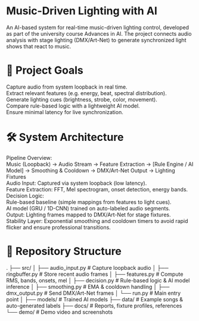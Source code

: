 # Music-Driven Lighting with AI
An AI-based system for real-time music-driven lighting control, developed as part of the university course Advances in AI.
The project connects audio analysis with stage lighting (DMX/Art-Net) to generate synchronized light shows that react to music.
# 🎯 Project Goals
  Capture audio from system loopback in real time. <br>
  Extract relevant features (e.g. energy, beat, spectral distribution). <br>
  Generate lighting cues (brightness, strobe, color, movement). <br>
  Compare rule-based logic with a lightweight AI model. <br>
  Ensure minimal latency for live synchronization.<br>

# 🛠️ System Architecture
Pipeline Overview: <br>
Music (Loopback) → Audio Stream → Feature Extraction 
→ [Rule Engine / AI Model] → Smoothing & Cooldown → DMX/Art-Net Output → Lighting Fixtures <br>
Audio Input: Captured via system loopback (low latency). <br>
Feature Extraction: FFT, Mel spectrogram, onset detection, energy bands.<br>
Decision Logic:<br>
Rule-based baseline (simple mappings from features to light cues).<br>
AI model (GRU / 1D-CNN) trained on auto-labeled audio segments.<br>
Output: Lighting frames mapped to DMX/Art-Net for stage fixtures.<br>
Stability Layer: Exponential smoothing and cooldown timers to avoid rapid flicker and ensure professional transitions.<br>

# 📂 Repository Structure
.
├── src/
│   ├── audio_input.py       # Capture loopback audio
│   ├── ringbuffer.py        # Store recent audio frames
│   ├── features.py          # Compute RMS, bands, onsets, mel
│   ├── decision.py          # Rule-based logic & AI model inference
│   ├── smoothing.py         # EMA & cooldown handling
│   ├── dmx_output.py        # Send DMX/Art-Net frames
│   └── run.py               # Main entry point
│
├── models/                  # Trained AI models
├── data/                    # Example songs & auto-generated labels
├── docs/                    # Reports, fixture profiles, references
└── demo/                    # Demo video and screenshots


